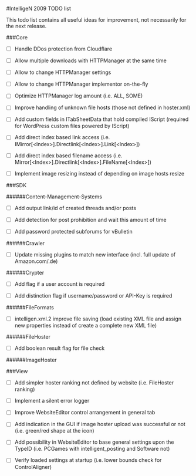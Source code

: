 #IntelligeN 2009 TODO list

This todo list contains all useful ideas for improvement, not necessarily for the next release.

###Core

- [ ] Handle DDos protection from Cloudflare

- [ ] Allow multiple downloads with HTTPManager at the same time

- [ ] Allow to change HTTPManager settings

- [ ] Allow to change HTTPManager implementor on-the-fly

- [ ] Optimize HTTPManager log amount (i.e. ALL, SOME)

- [ ] Improve handling of unknown file hosts (those not defined in hoster.xml)

- [ ] Add custom fields in ITabSheetData that hold compiled IScript (required for WordPress custom files powered by IScript)

- [ ] Add direct index based link access (i.e. IMirror[\<Index\>].Directlink[\<Index\>].Link[\<Index\>])

- [ ] Add direct index based filename access (i.e. Mirror[\<Index\>].Directlink[\<Index\>].FileName[\<Index\>])

- [ ] Implement image resizing instead of depending on image hosts resize

###SDK

######Content-Management-Systems

- [ ] Add output link/id of created threads and/or posts

- [ ] Add detection for post prohibition and wait this amount of time

- [ ] Add password protected subforums for vBulletin

######Crawler

- [ ] Update missing plugins to match new interface (incl. full update of Amazon.com/.de)

######Crypter

- [ ] Add flag if a user account is required

- [ ] Add distinction flag if username/password or API-Key is required

######FileFormats

- [ ] intelligen.xml.2 improve file saving (load existing XML file and assign new properties instead of create a complete new XML file)

######FileHoster

- [ ] Add boolean result flag for file check

######ImageHoster



###View

- [ ] Add simpler hoster ranking not defined by website (i.e. FileHoster ranking)

- [ ] Implement a silent error logger

- [ ] Improve WebsiteEditor control arrangement in general tab

- [ ] Add indication in the GUI if image hoster upload was successful or not (i.e. green/red shape at the icon)

- [ ] Add possibility in WebsiteEditor to base general settings upon the TypeID (i.e. PCGames with intelligent_posting and Software not)

- [ ] Verify loaded settings at startup (i.e. lower bounds check for ControlAligner)
